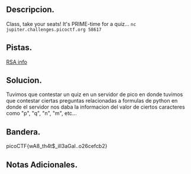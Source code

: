 ## Descripcion.
Class, take your seats! It's PRIME-time for a quiz... `nc jupiter.challenges.picoctf.org 58617`

## Pistas.
[RSA info](https://simple.wikipedia.org/wiki/RSA_algorithm)

## Solucion.
Tuvimos que contestar un quiz en un servidor de pico en donde tuvimos que contestar ciertas preguntas relacionadas a formulas de python en donde el servidor nos daba la informacion del valor de ciertos caracteres como "p", "q", "n", "m", etc...

## Bandera.
picoCTF{wA8_th4t$_ill3aGal..o26cefcb2}

## Notas Adicionales.

